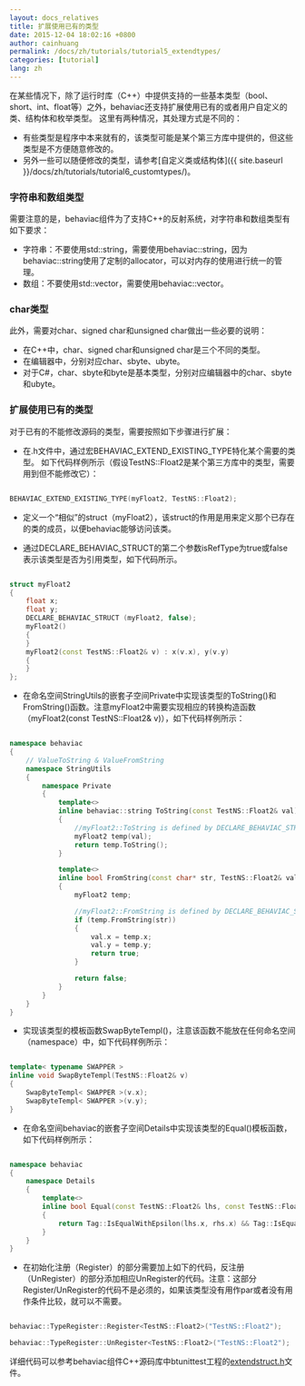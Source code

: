```yaml
---
layout: docs_relatives
title: 扩展使用已有的类型
date: 2015-12-04 18:02:16 +0800
author: cainhuang
permalink: /docs/zh/tutorials/tutorial5_extendtypes/
categories: [tutorial]
lang: zh
---
```


在某些情况下，除了运行时库（C++）中提供支持的一些基本类型（bool、short、int、float等）之外，behaviac还支持扩展使用已有的或者用户自定义的类、结构体和枚举类型。
这里有两种情况，其处理方式是不同的：

- 有些类型是程序中本来就有的，该类型可能是某个第三方库中提供的，但这些类型是不方便随意修改的。
- 另外一些可以随便修改的类型，请参考[自定义类或结构体]({{ site.baseurl }}/docs/zh/tutorials/tutorial6_customtypes/)。

### 字符串和数组类型

需要注意的是，behaviac组件为了支持C++的反射系统，对字符串和数组类型有如下要求：

- 字符串：不要使用std::string，需要使用behaviac::string，因为behaviac::string使用了定制的allocator，可以对内存的使用进行统一的管理。
- 数组：不要使用std::vector，需要使用behaviac::vector。

### char类型

此外，需要对char、signed char和unsigned char做出一些必要的说明：

- 在C++中，char、signed char和unsigned char是三个不同的类型。
- 在编辑器中，分别对应char、sbyte、ubyte。
- 对于C#，char、sbyte和byte是基本类型，分别对应编辑器中的char、sbyte和ubyte。

### 扩展使用已有的类型

对于已有的不能修改源码的类型，需要按照如下步骤进行扩展：

- 在.h文件中，通过宏BEHAVIAC_EXTEND_EXISTING_TYPE特化某个需要的类型。
如下代码样例所示（假设TestNS::Float2是某个第三方库中的类型，需要用到但不能修改它）：

```cpp

BEHAVIAC_EXTEND_EXISTING_TYPE(myFloat2, TestNS::Float2);

```

- 定义一个“相似”的struct（myFloat2），该struct的作用是用来定义那个已存在的类的成员，以便behaviac能够访问该类。

- 通过DECLARE_BEHAVIAC_STRUCT的第二个参数isRefType为true或false表示该类型是否为引用类型，如下代码所示。

```cpp

struct myFloat2
{
    float x;
    float y;
    DECLARE_BEHAVIAC_STRUCT (myFloat2, false);
    myFloat2()
	{
	}
	myFloat2(const TestNS::Float2& v) : x(v.x), y(v.y)
	{
	}
};

```

- 在命名空间StringUtils的嵌套子空间Private中实现该类型的ToString()和FromString()函数。注意myFloat2中需要实现相应的转换构造函数（myFloat2(const TestNS::Float2& v)），如下代码样例所示：

```cpp

namespace behaviac
{
    // ValueToString & ValueFromString
    namespace StringUtils
    {
        namespace Private
        {
            template<>
            inline behaviac::string ToString(const TestNS::Float2& val)
            {
                //myFloat2::ToString is defined by DECLARE_BEHAVIAC_STRUCT(myFloat2)
                myFloat2 temp(val);
                return temp.ToString();
            }

            template<>
            inline bool FromString(const char* str, TestNS::Float2& val)
            {
                myFloat2 temp;

                //myFloat2::FromString is defined by DECLARE_BEHAVIAC_STRUCT(myFloat2)
                if (temp.FromString(str))
                {
                    val.x = temp.x;
                    val.y = temp.y;
                    return true;
                }

                return false;
            }
        }
    }
}

```

- 实现该类型的模板函数SwapByteTempl()，注意该函数不能放在任何命名空间（namespace）中，如下代码样例所示：

```cpp

template< typename SWAPPER >
inline void SwapByteTempl(TestNS::Float2& v)
{
	SwapByteTempl< SWAPPER >(v.x);
	SwapByteTempl< SWAPPER >(v.y);
}

```

- 在命名空间behaviac的嵌套子空间Details中实现该类型的Equal()模板函数，如下代码样例所示：

```cpp

namespace behaviac
{
	namespace Details
 	{
       	template<>
		inline bool Equal(const TestNS::Float2& lhs, const TestNS::Float2& rhs)
        {
			return Tag::IsEqualWithEpsilon(lhs.x, rhs.x) && Tag::IsEqualWithEpsilon(lhs.y, rhs.y);
		}
	}
}

```

- 在初始化注册（Register）的部分需要加上如下的代码，反注册（UnRegister）的部分添加相应UnRegister的代码。注意：这部分Register/UnRegister的代码不是必须的，如果该类型没有用作par或者没有用作条件比较，就可以不需要。

```cpp

behaviac::TypeRegister::Register<TestNS::Float2>("TestNS::Float2");

behaviac::TypeRegister::UnRegister<TestNS::Float2>("TestNS::Float2");

```

详细代码可以参考behaviac组件C++源码库中btunittest工程的[extendstruct.h]({{site.repository}}/blob/master/test/btunittest/ext/extendstruct.h)文件。
